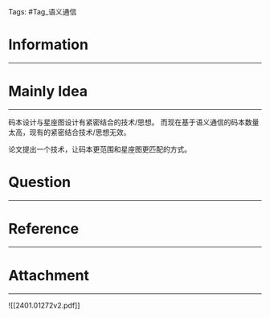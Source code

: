Tags: #Tag_语义通信 
# Information
---


# Mainly Idea
---
码本设计与星座图设计有紧密结合的技术/思想。
而现在基于语义通信的码本数量太高，现有的紧密结合技术/思想无效。

论文提出一个技术，让码本更范围和星座图更匹配的方式。

# Question
---


# Reference
---


# Attachment
---
![[2401.01272v2.pdf]]